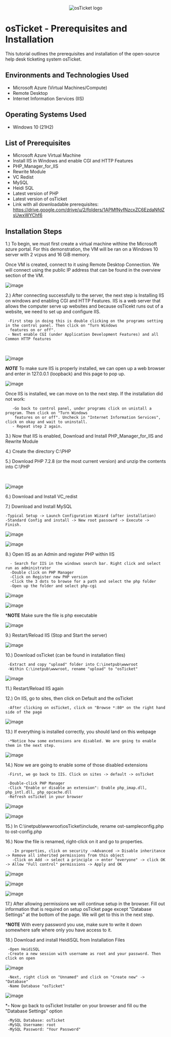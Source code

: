 <p align="center">
<img src="https://i.imgur.com/Clzj7Xs.png" alt="osTicket logo"/>
</p>

<h1>osTicket - Prerequisites and Installation</h1>
This tutorial outlines the prerequisites and installation of the open-source help desk ticketing system osTicket.<br />




<h2>Environments and Technologies Used</h2>

- Microsoft Azure (Virtual Machines/Compute)
- Remote Desktop
- Internet Information Services (IIS)

<h2>Operating Systems Used </h2>

- Windows 10</b> (21H2)

<h2>List of Prerequisites</h2>


- Microsoft Azure Virtual Machine
- Install IIS in Windows and enable CGI and HTTP Features
- PHP_Manager_for_IIS
- Rewrite Module
- VC Redist
- MySQL
- Heidi SQL
- Latest version of PHP
- Latest version of osTicket
- Link with all downloadable prerequisites: https://drive.google.com/drive/u/2/folders/1APMfNyfNzcxZC6EzdaNfdZsUwxWYChf6

<h2>Installation Steps</h2>

1.) To begin, we must first create a virtual machine withine the Microsoft azure portal. For this demonstration, the VM will be ran on a Windows 10 server with 2 vcpus and 16 GiB memory.

Once VM is created, connect to it using Remote Desktop Connection. We will connect using the public IP address that can be found in the overview section of the VM.

![image](https://github.com/akingsley22/osticket-prereqs/assets/138138839/0f27a8ef-f794-4ee8-9e1b-e5018ce4323b)

<p>
2.) After connecting successfully to the server, the next step is Installing IIS on windows and enabling CGI and HTTP Features. IIS is a web server that allows the computer serve up websites and because osTicekt runs out of a website, we need to set up and configure IIS.
     
     -First step in doing this is double clicking on the programs setting in the control panel. Then click on "Turn Windows 
      features on or off".  
     - Next enable CGI (under Application Development Features) and all Common HTTP features
  
</p>
<br />

<p>

![image](https://github.com/akingsley22/osticket-prereqs/assets/138138839/830d376d-2e9a-4825-a422-4d80becc72dd)

</p>

***NOTE*** To make sure IIS is properly installed, we can open up a web browser and enter in 127.0.0.1 (loopback) and this page to pop up.

![image](https://github.com/akingsley22/osticket-prereqs/assets/138138839/b1cdebf9-ee2a-4e01-9c03-817a890a8a5f)

Once IIS is installed, we can move on to the next step. If the installation did not work:
       
       -Go back to control panel, under programs click on unistall a program. Then click on "Turn Windows 
        features on or off". Uncheck in "Internet Information Services", click on okay and wait to uninstall.
       - Repeat step 2 again.
       
<p>
3.) Now that IIS is enabled, Download and Install PHP_Manager_for_IIS and Rewrite Module

4.) Create the directory C:\PHP

5.) Download PHP 7.2.8 (or the most current version) and unzip the contents into C:\PHP
     
</p>
<br />

<p>
     
![image](https://github.com/akingsley22/osticket-prereqs/assets/138138839/6296f9ad-2541-4b29-a533-f23b13e2dcb7)

</p>
<p>
6.) Download and Install VC_redist

7.) Download and Install MySQL

    -Typical Setup -> Launch Configuration Wizard (after installation)
    -Standard Config and install -> New root passowrd -> Execute -> Finish.

![image](https://github.com/akingsley22/osticket-prereqs/assets/138138839/be6f35bc-50a3-41c7-b3dd-c177d51b252a)

![image](https://github.com/akingsley22/osticket-prereqs/assets/138138839/a549236b-6fa9-483c-aa7e-93b6bbbb291a)

8.) Open IIS as an Admin and register PHP within IIS

      - Search for IIS in the windows search bar. Right click and select run as administrator
      -Double click on PHP Manager
      -Click on Register new PHP version
      -Click the 3 dots to browse for a path and select the php folder
      -Open up the folder and select php-cgi
      
![image](https://github.com/akingsley22/osticket-prereqs/assets/138138839/8f227d79-79d4-49fd-850b-5c267c13462f)

![image](https://github.com/akingsley22/osticket-prereqs/assets/138138839/9165b1b1-0d93-4274-bc04-43fec6519460)

***NOTE** Make sure the file is php executable

![image](https://github.com/akingsley22/osticket-prereqs/assets/138138839/eefa26d8-20fc-4bca-9c54-098346f3c512)

9.) Restart/Reload IIS (Stop and Start the server)

![image](https://github.com/akingsley22/osticket-prereqs/assets/138138839/fbae5db7-3bfb-4ce4-a4ff-1b028f6276d8)

10.) Download osTicket (can be found in installation files)

     -Extract and copy "upload" folder into C:\inetpub\wwwroot
     -Within C:\inetpub\wwwroot, rename "upload" to "osTicket"

![image](https://github.com/akingsley22/osticket-prereqs/assets/138138839/d035a19d-0feb-4db6-8374-83d1a4b54ad6)


11.) Restart/Reload IIS again 

12.) On IIS, go to sites, then click on Default and the osTicket

     -After clicking on osTicket, click on "Browse *:80* on the right hand side of the page

![image](https://github.com/akingsley22/osticket-prereqs/assets/138138839/5c13ddca-a821-461e-8ca3-97ae5d02c191)

13.) If everything is installed correctly, you should land on this webpage

     -*Notice how some extensions are disabled. We are going to enable them in the next step.

![image](https://github.com/akingsley22/osticket-prereqs/assets/138138839/41e84325-a66f-4cf8-9d6d-ec219c136fa0)

14.) Now we are going to enable some of those disabled extensions

     -First, we go back to IIS. Click on sites -> default -> osTicket 

     -Double-click PHP Manager
     -Click "Enable or disable an extension": Enable php_imap.dll, php_intl.dll, php_opcache.dll
     -Refresh osTicket in your browser

  ![image](https://github.com/akingsley22/osticket-prereqs/assets/138138839/5085cba7-f282-474f-85bf-fe4d9243471d)

  ![image](https://github.com/akingsley22/osticket-prereqs/assets/138138839/d679f2b7-2b93-4246-b2f5-2f914bdd6d5d)

  15.) In C:\inetpub\wwwroot\osTicket\include, rename ost-sampleconfig.php to ost-config.php

  16.) Now the file is renamed, right-click on it and go to properties.

       -In properties, click on security ->Advanced -> Disable inheritance -> Remove all inherited permissions from this object
       -Click on Add -> select a principle -> enter "everyone" -> click OK -> Allow "Full control" permissions -> Apply and OK

![image](https://github.com/akingsley22/osticket-prereqs/assets/138138839/7bb7570e-5ef3-4168-baf5-939e70c3bd1e)

![image](https://github.com/akingsley22/osticket-prereqs/assets/138138839/f38f9db2-c750-439b-b76c-08d80e68ab7d)

![image](https://github.com/akingsley22/osticket-prereqs/assets/138138839/81ebadde-5cb4-4745-ba39-26d6b274a6a0)

17.) After allowing permissions we will continue setup in the browser. Fill out information that is required on setup osTicket page except "Database Settings" at the bottom of the page. We will get to this in the next step.

***NOTE** With every password you use, make sure to write it down somewhere safe where only you have access to it.

18.) Download and install HeidiSQL from Installation Files
     
     -Open HeidiSQL
     -Create a new session with username as root and your password. Then click on open

![image](https://github.com/akingsley22/osticket-prereqs/assets/138138839/51e1fd31-d1c6-47d0-bb89-5a9774a6caa5)

     -Next, right click on "Unnamed" and click on "Create new" -> "Database"
     -Name Database "osTicket"

![image](https://github.com/akingsley22/osticket-prereqs/assets/138138839/3d9e5bd1-7a39-421b-862f-1c0cb9ff5732)

***-** Now go back to osTicket Installer on your browser and fill ou the "Database Settings" option

     -MySQL Database: osTicket
     -MySQL Username: root
     -MySQL Password: "Your Password"





     









</p>
<br />

